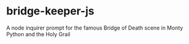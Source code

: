 # bridge-keeper-js
A node inquirer prompt for the famous Bridge of Death scene in Monty Python and the Holy Grail
